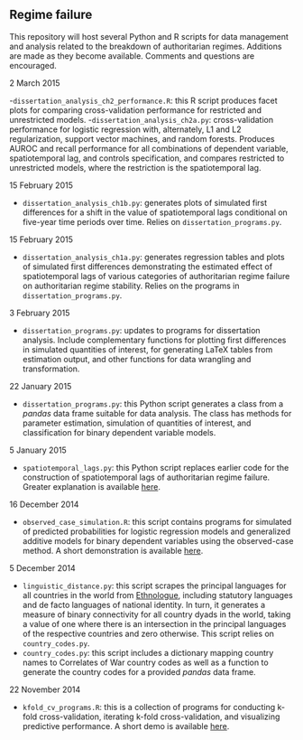 ## Regime failure

This repository will host several Python and R scripts for data management and analysis related to the breakdown of authoritarian regimes. Additions are made as they become available. Comments and questions are encouraged. 

2 March 2015

-`dissertation_analysis_ch2_performance.R`: this R script produces facet plots for comparing cross-validation performance for restricted and unrestricted models.
-`dissertation_analysis_ch2a.py`: cross-validation performance for logistic regression with, alternately, L1 and L2 regularization, support vector machines, and random forests. Produces AUROC and recall performance for all combinations of dependent variable, spatiotemporal lag, and controls specification, and compares restricted to unrestricted models, where the restriction is the spatiotemporal lag. 

15 February 2015

- `dissertation_analysis_ch1b.py`: generates plots of simulated first differences for a shift in the value of spatiotemporal lags conditional on five-year time periods over time. Relies on `dissertation_programs.py`. 

15 February 2015

- `dissertation_analysis_ch1a.py`: generates regression tables and plots of simulated first differences demonstrating the estimated effect of spatiotemporal lags of various categories of authoritarian regime failure on authoritarian regime stability. Relies on the programs in `dissertation_programs.py`.

3 February 2015

- `dissertation_programs.py`: updates to programs for dissertation analysis. Include complementary functions for plotting first differences in simulated quantities of interest, for generating LaTeX tables from estimation output, and other functions for data wrangling and transformation.

22 January 2015

- `dissertation_programs.py`: this Python script generates a class from a *pandas* data frame suitable for data analysis. The class has methods for parameter estimation, simulation of quantities of interest, and classification for binary dependent variable models. 

5 January 2015

- `spatiotemporal_lags.py`: this Python script replaces earlier code for the construction of spatiotemporal lags of authoritarian regime failure. Greater explanation is available [here](http://www.thomaswbrawner.com/spatiotemporal-lags.html 'Spatial lags explanation').

16 December 2014

- `observed_case_simulation.R`: this script contains programs for simulated of predicted probabilities for logistic regression models and generalized additive models for binary dependent variables using the observed-case method. A short demonstration is available [here](http://www.thomaswbrawner.com/simulation.html 'Simulation demo').

5 December 2014

- `linguistic_distance.py`: this script scrapes the principal languages for all countries in the world from [Ethnologue](http://www.ethnologue.com/ 'Ethnologue: Languages of the World'), including statutory languages and de facto languages of national identity. In turn, it generates a measure of binary connectivity for all country dyads in the world, taking a value of one where there is an intersection in the principal languages of the respective countries and zero otherwise. This script relies on `country_codes.py`. 
- `country_codes.py`: this script includes a dictionary mapping country names to Correlates of War country codes as well as a function to generate the country codes for a provided *pandas* data frame. 

22 November 2014

- `kfold_cv_programs.R`: this is a collection of programs for conducting k-fold cross-validation, iterating k-fold cross-validation, and visualizing predictive performance. A short demo is available [here](http://www.thomaswbrawner.com/cross-validation.html 'k-fold CV demo').
 


